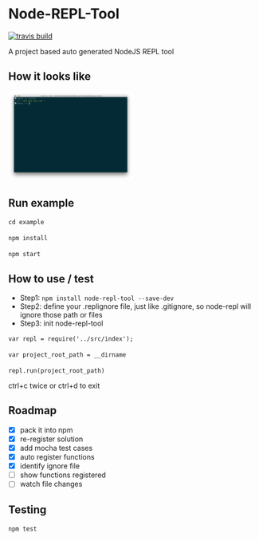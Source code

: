 # Node-REPL-Tool
[![travis build](https://api.travis-ci.org/atom2ueki/node-repl-tool.svg?branch=master)](https://travis-ci.org/atom2ueki//node-repl-tool)

A project based auto generated NodeJS REPL tool

## How it looks like
<img src="https://github.com/atom2ueki/node-repl/blob/master/sample.png" width="250">

## Run example
```
cd example

npm install

npm start

```

## How to use / test
- Step1: `npm install node-repl-tool --save-dev`
- Step2: define your .replignore file, just like .gitignore, so node-repl will ignore those path or files
- Step3: init node-repl-tool
```
var repl = require('../src/index');

var project_root_path = __dirname

repl.run(project_root_path)

```

ctrl+c twice or ctrl+d to exit

## Roadmap
- [x] pack it into npm
- [x] re-register solution
- [x] add mocha test cases
- [x] auto register functions
- [x] identify ignore file
- [ ] show functions registered
- [ ] watch file changes

## Testing
```
npm test

```
